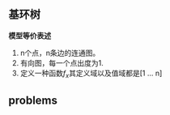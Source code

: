 ## 基环树

**模型等价表述**

1. n个点，n条边的连通图。
2. 有向图，每一个点出度为1.
3. 定义一种函数$f_{x}$其定义域以及值域都是[1 ... n]

## problems



